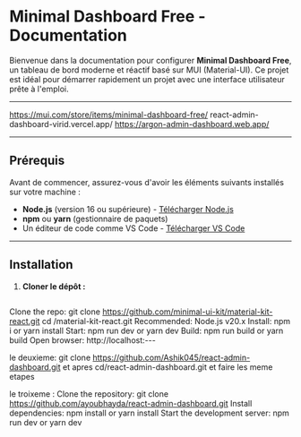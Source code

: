 # Minimal Dashboard Free - Documentation

Bienvenue dans la documentation pour configurer **Minimal Dashboard Free**, un tableau de bord moderne et réactif basé sur MUI (Material-UI). Ce projet est idéal pour démarrer rapidement un projet avec une interface utilisateur prête à l'emploi.

---
https://mui.com/store/items/minimal-dashboard-free/
react-admin-dashboard-virid.vercel.app/
https://argon-admin-dashboard.web.app/

-----------


## Prérequis

Avant de commencer, assurez-vous d'avoir les éléments suivants installés sur votre machine :
- **Node.js** (version 16 ou supérieure) - [Télécharger Node.js](https://nodejs.org/)
- **npm** ou **yarn** (gestionnaire de paquets)
- Un éditeur de code comme VS Code - [Télécharger VS Code](https://code.visualstudio.com/)

---

## Installation

1. **Cloner le dépôt :**
   ```bash
Clone the repo: git clone https://github.com/minimal-ui-kit/material-kit-react.git
 cd /material-kit-react.git
Recommended: Node.js v20.x
Install: npm i or yarn install
Start: npm run dev or yarn dev
Build: npm run build or yarn build
Open browser: http://localhost:---

le deuxieme:
git clone https://github.com/Ashik045/react-admin-dashboard.git
et apres  cd/react-admin-dashboard.git
et faire les meme etapes 

le troixeme :
Clone the repository: git clone https://github.com/ayoubhayda/react-admin-dashboard.git
Install dependencies: npm install or yarn install
Start the development server: npm run dev or yarn dev

    
   
